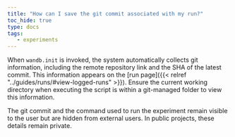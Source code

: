 ```yaml
---
title: "How can I save the git commit associated with my run?"
toc_hide: true
type: docs
tags:
   - experiments
---
```

When `wandb.init` is invoked, the system automatically collects git information, including the remote repository link and the SHA of the latest commit. This information appears on the [run page]({{< relref "../guides/runs/#view-logged-runs" >}}). Ensure the current working directory when executing the script is within a git-managed folder to view this information.

The git commit and the command used to run the experiment remain visible to the user but are hidden from external users. In public projects, these details remain private.